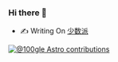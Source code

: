 ### Hi there 👋

<!--
**100gle/100gle** is a ✨ _special_ ✨ repository because its `README.md` (this file) appears on your GitHub profile.

Here are some ideas to get you started:

- 🔭 I’m currently working on ...
- 🌱 I’m currently learning ...
- 👯 I’m looking to collaborate on ...
- 🤔 I’m looking for help with ...
- 💬 Ask me about ...
- 📫 How to reach me: ...
- 😄 Pronouns: ...
- ⚡ Fun fact: ...
-->

- ✍ Writing On [少数派](https://sspai.com/u/100gle/updates)

[![@100gle Astro contributions](https://astro.badg.es/v1/contributor/100gle.svg)](https://astro.badg.es/v1/contributor/100gle/)
